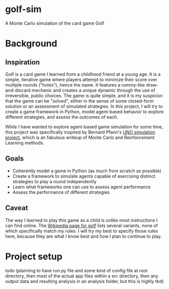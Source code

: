 # golf-sim
 A Monte Carlo simulation of the card game Golf

# Background

## Inspiration
Golf is a card game I learned from a childhood friend at a young age. It is a simple, iterative game where players attempt to minimize their score over multiple rounds ("holes"), hence the name. It features a rummy-like draw-and-discard mechanic and creates a unique dynamic through the use of irreversible, public choices. The game is quite simple, and it is my suspicion that the game can be "solved", either in the sense of some closed-form solution or an assessment of simulated strategies. In this project, I will try to create a game framework in Python, model agent-based behavior to explore different strategies, and assess the outcomes of each.

While I have wanted to explore agent-based game simulation for some time, this project was specifically inspired by Bernard Pfann's [UNO simulation project](https://towardsdatascience.com/tackling-uno-card-game-with-reinforcement-learning-fad2fc19355c), which is an fabulous writeup of Monte Carlo and Reinforcement Learning methods. 

## Goals
- Coherently model a game in Python (as much from scratch as possible)
- Create a framework to simulate agents capable of exercising distinct strategies to play a round independently
- Learn what frameworks one can use to assess agent performance
- Assess the performance of different strategies

## Caveat
The way I learned to play this game as a child is unlike most instructions I can find online. The [Wikipedia page for golf](https://en.wikipedia.org/wiki/Golf_(card_game)) lists several variants, none of which specifically match my rules. I will try my best to specify those rules here, because they are what I know best and how I plan to continue to play. 

# Project setup
todo (planning to have run.py file and some kind of config file at root directory, then most of the actual app files within a src directory, then any output data and resulting analysis in an analysis folder, but this is highly tbd)
